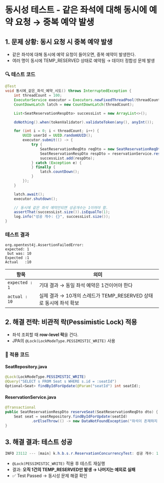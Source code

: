 # 동시성 테스트 - 같은 좌석에 대해 동시에 예약 요청 → 중복 예약 발생

## 1. 문제 상황: 동시 요청 시 중복 예약 발생
- 같은 좌석에 대해 동시에 예약 요청이 들어오면, 중복 예약이 발생한다.
- 여러 명이 동시에 TEMP_RESERVED 상태로 예약됨 → 데이터 정합성 문제 발생


### 🔍 테스트 코드
```java
@Test
void 동시에_같은_좌석_예약_시도() throws InterruptedException {
    int threadCount = 100;
    ExecutorService executor = Executors.newFixedThreadPool(threadCount);
    CountDownLatch latch = new CountDownLatch(threadCount);

    List<SeatReservationRespDto> successList = new ArrayList<>();

    doNothing().when(tokenValidator).validateToken(any(), anyInt());

    for (int i = 0; i < threadCount; i++) {
        UUID userId = UUID.randomUUID();
        executor.submit(() -> {
            try {
                SeatReservationReqDto reqDto = new SeatReservationReqDto(seat.getId(), userId);
                SeatReservationRespDto respDto = reservationService.reserveSeat(reqDto);
                successList.add(respDto);
            } catch (Exception e) {
            } finally {
                latch.countDown();
            }
        });
    }

    latch.await();
    executor.shutdown();

    // 동시에 같은 좌석 예약안되면 성공개수는 1이여야 함.
    assertThat(successList.size()).isEqualTo(1);
    log.info("성공 개수: {}", successList.size());
}
```
### 테스트 결과
```
org.opentest4j.AssertionFailedError: 
expected: 1
 but was: 10
Expected :1
Actual   :10
```
| 항목          | 의미                                             |
|---------------|------------------------------------------------|
| `expected : 1` | 기대 결과 → 동일 좌석 예약은 1건이어야 한다                     |
| `actual : 10`  | 실제 결과 → 10개의 스레드가 TEMP_RESERVED 상태로 동시에 좌석 확보  |


## 2. 해결 전략: 비관적 락(Pessimistic Lock) 적용
- 좌석 조회할 때 **row-level 락**을 건다.
- JPA의 `@Lock(LockModeType.PESSIMISTIC_WRITE)` 사용
### 📌 적용 코드
#### SeatRepository.java
```java
@Lock(LockModeType.PESSIMISTIC_WRITE)
@Query("SELECT s FROM Seat s WHERE s.id = :seatId")
Optional<Seat> findByIdForUpdate(@Param("seatId") int seatId);
```
#### ReservationService.java
```java
@Transactional
public SeatReservationRespDto reserveSeat(SeatReservationReqDto dto) {
    Seat seat = seatRepository.findByIdForUpdate(seatId)
            .orElseThrow(() -> new DataNotFoundException("좌석이 존재하지 않습니다: seatId = " + seatId));
}
```

## 3. 해결 결과: 테스트 성공
```java
INFO 23112 --- [main] k.h.b.s.r.ReservationConcurrencyTest: 성공 개수: 1
```
- `@Lock(PESSIMISTIC_WRITE)` 적용 후 테스트 재실행
- 결과: **오직 1건의 TEMP_RESERVED만 발생 → 나머지는 예외로 실패**
- ✅ Test Passed → 동시성 문제 해결 확인